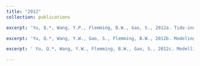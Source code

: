 ```yaml
---
title: "2012"
collection: publications

excerpt: 'Yu, Q.*, Wang, Y.P., Flemming, B.W., Gao, S., 2012a. Tide-induced suspended sediment transport: Depth-averaged concentrations and horizontal residual fluxes. Continental Shelf Research 34, 53–63.'

excerpt: 'Yu, Q.*, Wang, Y.W., Gao, S., Flemming, B.W., 2012b. Modeling the formation of a sand bar within a large funnel-shaped, tide-dominated estuary: Qiantangjiang Estuary, China. Marine Geology 299–302, 63–76.'

excerpt: ' Yu, Q.*, Wang, Y.W., Flemming, B.W., Gao, S., 2012c. Modelling the equilibrium hypsometry of back-barrier tidal flats in the German Wadden Sea (southern North Sea). Continental Shelf Research 49, 90-99.'

---
```

